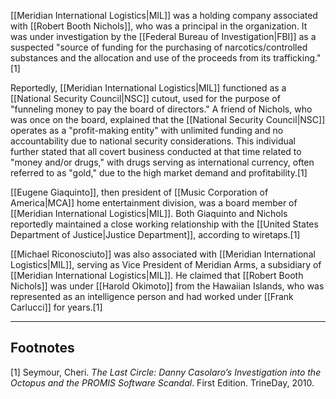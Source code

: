 [[Meridian International Logistics|MIL]] was a holding company associated with [[Robert Booth Nichols]], who was a principal in the organization. It was under investigation by the [[Federal Bureau of Investigation|FBI]] as a suspected "source of funding for the purchasing of narcotics/controlled substances and the allocation and use of the proceeds from its trafficking."[1]

Reportedly, [[Meridian International Logistics|MIL]] functioned as a [[National Security Council|NSC]] cutout, used for the purpose of "funneling money to pay the board of directors." A friend of Nichols, who was once on the board, explained that the [[National Security Council|NSC]] operates as a "profit-making entity" with unlimited funding and no accountability due to national security considerations. This individual further stated that all covert business conducted at that time related to "money and/or drugs," with drugs serving as international currency, often referred to as "gold," due to the high market demand and profitability.[1]

[[Eugene Giaquinto]], then president of [[Music Corporation of America|MCA]] home entertainment division, was a board member of [[Meridian International Logistics|MIL]]. Both Giaquinto and Nichols reportedly maintained a close working relationship with the [[United States Department of Justice|Justice Department]], according to wiretaps.[1]

[[Michael Riconosciuto]] was also associated with [[Meridian International Logistics|MIL]], serving as Vice President of Meridian Arms, a subsidiary of [[Meridian International Logistics|MIL]]. He claimed that [[Robert Booth Nichols]] was under [[Harold Okimoto]] from the Hawaiian Islands, who was represented as an intelligence person and had worked under [[Frank Carlucci]] for years.[1]

---
## Footnotes
[1] Seymour, Cheri. *The Last Circle: Danny Casolaro’s Investigation into the Octopus and the PROMIS Software Scandal*. First Edition. TrineDay, 2010.
